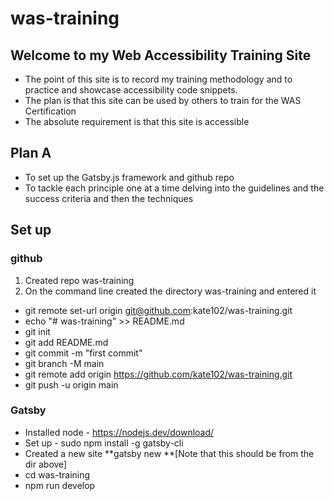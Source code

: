 # was-training

## Welcome to my Web Accessibility Training Site

- The point of this site is to record my training methodology and to practice and showcase accessibility code snippets.
- The plan is that this site can be used by others to train for the WAS Certification
- The absolute requirement is that this site is accessible


## Plan A
- To set up the Gatsby.js framework and github repo
- To tackle each principle one at a time delving into the guidelines and the success criteria and then the techniques

## Set up
### github
1. Created repo was-training
2. On the command line created the directory was-training and entered it
  * git remote set-url origin git@github.com:kate102/was-training.git
  * echo "# was-training" >> README.md
  * git init
  * git add README.md
  * git commit -m "first commit"
  * git branch -M main
  * git remote add origin https://github.com/kate102/was-training.git
  * git push -u origin main

### Gatsby
- Installed node - https://nodejs.dev/download/
- Set up - sudo npm install -g gatsby-cli
- Created a new site **gatsby new **[Note that this should be from the dir above]
- cd was-training
- npm run develop
